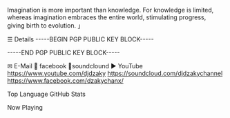 Imagination is more important than knowledge.
For knowledge is limited, whereas imagination embraces the entire world,
stimulating progress, giving birth to evolution.
」


☰ Details
-----BEGIN PGP PUBLIC KEY BLOCK-----

-----END PGP PUBLIC KEY BLOCK-----


✉ E-Mail   💬 facebook   🎨soundclound   ▶ YouTube
https://www.youtube.com/djdzaky
https://soundcloud.com/djdzakychannel
https://www.facebook.com/dzakychanx/


Top Language GitHub Stats

Now Playing
